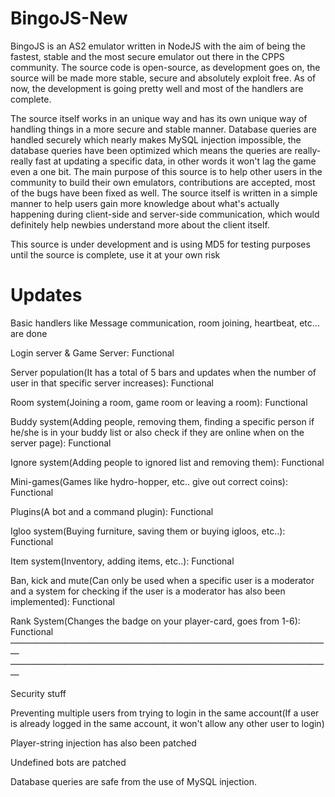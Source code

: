 # BingoJS-New

BingoJS is an AS2 emulator written in NodeJS with the aim of being the fastest, stable and the most secure emulator out there in the CPPS community. The source code is open-source, as development goes on, the source will be made more stable, secure and absolutely exploit free. As of now, the development is going pretty well and most of the handlers are complete.

The source itself works in an unique way and has its own unique way of handling things in a more secure and stable manner. Database queries are handled securely which nearly makes MySQL injection impossible,  the database queries have been optimized which means the queries are really-really fast at updating a specific data, in other words it won't lag the game even a  one bit. The main purpose of this source is to help other users in the community to build their own emulators, contributions are accepted, most of the bugs have been fixed as well.  The source itself is written in a simple manner to help users gain more knowledge about what's actually happening during client-side and server-side communication, which would definitely help newbies understand more about the client itself.

This source is under development and is using MD5 for testing purposes until the source is complete, use it at your own risk

# Updates

Basic handlers like Message communication, room joining,  heartbeat, etc... are done

Login server & Game Server: Functional

Server population(It has a total of 5 bars and updates when the number of user in that specific server increases): Functional

Room system(Joining a room, game room or leaving a room): Functional

Buddy system(Adding people, removing them, finding  a specific person if he/she is in your buddy list or also check if  they are online when on the server page): Functional

Ignore system(Adding people to ignored list and removing them): Functional

Mini-games(Games like hydro-hopper, etc.. give out correct coins): Functional

Plugins(A bot and a command plugin): Functional

Igloo system(Buying furniture, saving them or buying igloos, etc..): Functional

Item system(Inventory, adding items, etc..): Functional

Ban, kick and mute(Can only be used when a specific user is a moderator and a system for checking if the user is a moderator has also been implemented): Functional

Rank System(Changes the badge on your player-card, goes from 1-6): Functional
                                                                             
                                                                             
                                                                             
Security stuff

Preventing multiple users from trying to login in the same account(If a user is already logged in the same account, it won't allow any other user to login)

Player-string injection has also been patched

Undefined bots are patched

Database queries are safe from the use of MySQL injection.
